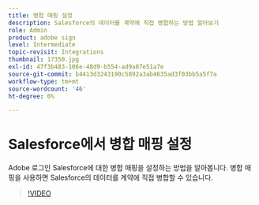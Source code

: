 ```yaml
---
title: 병합 매핑 설정
description: Salesforce의 데이터를 계약에 직접 병합하는 방법 알아보기
role: Admin
product: adobe sign
level: Intermediate
topic-revisit: Integrations
thumbnail: 17350.jpg
exl-id: 47f3b483-106e-48d9-b554-ad9a87e51a7e
source-git-commit: b4413d3243190c5892a3ab4635ad3f03bb5a5f7a
workflow-type: tm+mt
source-wordcount: '46'
ht-degree: 0%

---
```


# Salesforce에서 병합 매핑 설정

Adobe 로그인 Salesforce에 대한 병합 매핑을 설정하는 방법을 알아봅니다. 병합 매핑을 사용하면 Salesforce의 데이터를 계약에 직접 병합할 수 있습니다.

>[!VIDEO](https://video.tv.adobe.com/v/17350?hidetitle=true)
